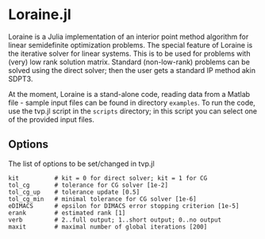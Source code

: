 # Loraine.jl

Loraine is a Julia implementation of an interior point method algorithm for linear semidefinite optimization problems. 
The special feature of Loraine is the iterative solver for linear systems. This is to be used for problems with (very) low rank solution matrix.
Standard (non-low-rank) problems can be solved using the direct solver; then the user gets a standard IP method akin SDPT3.

At the moment, Loraine is a stand-alone code, reading data from a Matlab file - sample input files can be found in directory `examples`.
To run the code, use the tvp.jl script in the `scripts` directory; in this script you can select one of the provided input files.

## Options

The list of options to be set/changed in tvp.jl
```
kit          # kit = 0 for direct solver; kit = 1 for CG
tol_cg       # tolerance for CG solver [1e-2]
tol_cg_up    # tolerance update [0.5]
tol_cg_min   # minimal tolerance for CG solver [1e-6]
eDIMACS      # epsilon for DIMACS error stopping criterion [1e-5]
erank        # estimated rank [1]
verb         # 2..full output; 1..short output; 0..no output
maxit        # maximal number of global iterations [200]
```

